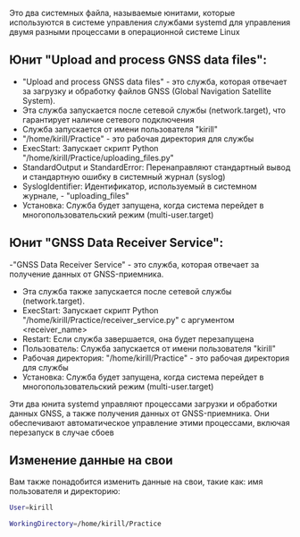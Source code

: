 Это два системных файла, называемые юнитами, которые используются в системе управления службами systemd для управления двумя разными процессами в операционной системе Linux

## Юнит "Upload and process GNSS data files":
- "Upload and process GNSS data files" - это служба, которая отвечает за загрузку и обработку файлов GNSS (Global Navigation Satellite System).
- Эта служба запускается после сетевой службы (network.target), что гарантирует наличие сетевого подключения
- Служба запускается от имени пользователя "kirill"
- "/home/kirill/Practice" - это рабочая директория для службы
- ExecStart: Запускает скрипт Python "/home/kirill/Practice/uploading_files.py"
- StandardOutput и StandardError: Перенаправляют стандартный вывод и стандартную ошибку в системный журнал (syslog)
- SyslogIdentifier: Идентификатор, используемый в системном журнале, - "uploading_files"
- Установка: Служба будет запущена, когда система перейдет в многопользовательский режим (multi-user.target)

## Юнит "GNSS Data Receiver Service":
-"GNSS Data Receiver Service" - это служба, которая отвечает за получение данных от GNSS-приемника.
- Эта служба также запускается после сетевой службы (network.target).
- ExecStart: Запускает скрипт Python "/home/kirill/Practice/receiver_service.py" с аргументом <receiver_name>
- Restart: Если служба завершается, она будет перезапущена
- Пользователь: Служба запускается от имени пользователя "kirill"
- Рабочая директория: "/home/kirill/Practice" - это рабочая директория для службы
- Установка: Служба будет запущена, когда система перейдет в многопользовательский режим (multi-user.target)


Эти два юнита systemd управляют процессами загрузки и обработки данных GNSS, а также получения данных от GNSS-приемника. Они обеспечивают автоматическое управление этими процессами, включая перезапуск в случае сбоев

## Изменение данные на свои

Вам также понадобится изменить данные на свои, такие как: имя пользователя и директорию:
```bash
User=kirill
```
```bash
WorkingDirectory=/home/kirill/Practice
```
